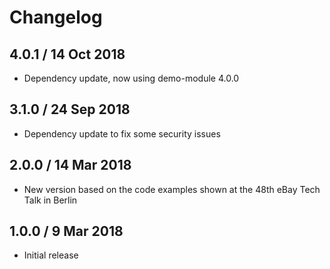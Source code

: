 # Changelog

## 4.0.1 / 14 Oct 2018

* Dependency update, now using demo-module 4.0.0

## 3.1.0 / 24 Sep 2018

* Dependency update to fix some security issues

## 2.0.0 / 14 Mar 2018

* New version based on the code examples shown at the 48th eBay Tech Talk in Berlin

## 1.0.0 / 9 Mar 2018

* Initial release 

